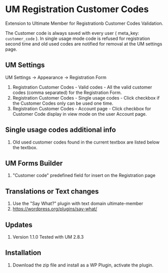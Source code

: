 # UM Registration Customer Codes
Extension to Ultimate Member for Registrationb Customer Codes Validation.

The Customer code is always saved with every user ( meta_key: `customer_code` ).
In single usage mode code is refused for registration second time and old used codes are notified for removal at the UM settings page.

## UM Settings
UM Settings -> Appearance -> Registration Form
1. Registration Customer Codes - Valid codes - All the valid customer codes (comma separated) for the Registration Form.
2. Registration Customer Codes - Single usage codes - Click checkbox if the Customer Codes only can be used one time.
3. Registration Customer Codes - Account page - Click checkbox for Customer Code display in view mode on the user Account page.

## Single usage codes additional info
1. Old used customer codes found in the current textbox are listed below the textbox.

## UM Forms Builder
1. "Customer code" predefined field for insert on the Registration page

## Translations or Text changes
1. Use the "Say What?" plugin with text domain ultimate-member
2. https://wordpress.org/plugins/say-what/

## Updates
1. Version 1.1.0 Tested with UM 2.8.3

## Installation
1. Download the zip file and install as a WP Plugin, activate the plugin.
